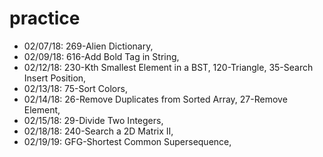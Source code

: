 # practice

- 02/07/18: 269-Alien Dictionary,
- 02/09/18: 616-Add Bold Tag in String,
- 02/12/18: 230-Kth Smallest Element in a BST, 120-Triangle, 35-Search Insert Position,
- 02/13/18: 75-Sort Colors,
- 02/14/18: 26-Remove Duplicates from Sorted Array, 27-Remove Element,
- 02/15/18: 29-Divide Two Integers,
- 02/18/18: 240-Search a 2D Matrix II,
- 02/19/19: GFG-Shortest Common Supersequence,
